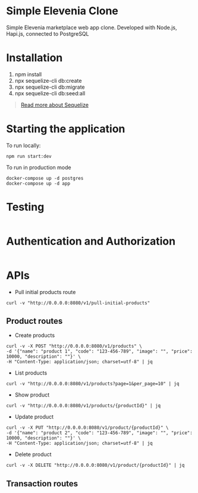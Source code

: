 # Simple Elevenia Clone

Simple Elevenia marketplace web app clone. Developed with Node.js, Hapi.js, connected to PostgreSQL

# Installation

1. npm install
2. npx sequelize-cli db:create
3. npx sequelize-cli db:migrate
4. npx sequelize-cli db:seed:all

> [Read more about Sequelize](https://sequelize.org/v7/manual/migrations.html)

# Starting the application

To run locally:
```
npm run start:dev
```

To run in production mode
```
docker-compose up -d postgres
docker-compose up -d app
```

# Testing
```
```

# Authentication and Authorization
```
```

# APIs

- Pull initial products route
```
curl -v "http://0.0.0.0:8080/v1/pull-initial-products"
```

## Product routes
- Create products
```
curl -v -X POST "http://0.0.0.0:8080/v1/products" \
-d '{"name": "product 1", "code": "123-456-789", "image": "", "price": 10000, "description": ""}' \
-H "Content-Type: application/json; charset=utf-8" | jq
```

- List products
```
curl -v "http://0.0.0.0:8080/v1/products?page=1&per_page=10" | jq
```

- Show product
```
curl -v "http://0.0.0.0:8080/v1/products/{productId}" | jq
```

- Update product
```
curl -v -X PUT "http://0.0.0.0:8080/v1/product/{productId}" \
-d '{"name": "product 2", "code": "123-456-789", "image": "", "price": 10000, "description": ""}' \
-H "Content-Type: application/json; charset=utf-8" | jq
```

- Delete product
```
curl -v -X DELETE "http://0.0.0.0:8080/v1/product/{productId}" | jq
```

## Transaction routes
```
```
